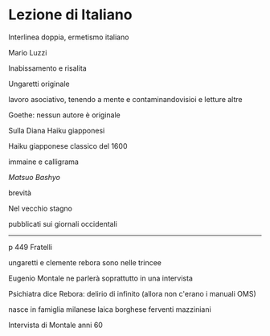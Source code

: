 # Lezione di Italiano

Interlinea doppia, ermetismo italiano

Mario Luzzi


Inabissamento e risalita

Ungaretti originale

lavoro asociativo, tenendo a mente e contaminandovisioi e letture altre


Goethe: nessun autore è originale

Sulla Diana Haiku giapponesi

Haiku giapponese classico del 1600

immaine e calligrama

_Matsuo Bashyo_

brevità

Nel vecchio stagno

pubblicati sui giornali occidentali

---

p 449 Fratelli

ungaretti e clemente rebora sono nelle trincee

Eugenio Montale ne parlerà soprattutto in una intervista


Psichiatra dice Rebora: delirio di infinito (allora non c'erano i manuali OMS)

nasce in famiglia milanese laica borghese
ferventi mazziniani


Intervista di Montale anni 60



<!--stackedit_data:
eyJoaXN0b3J5IjpbMTk1MjMwOTE0NV19
-->